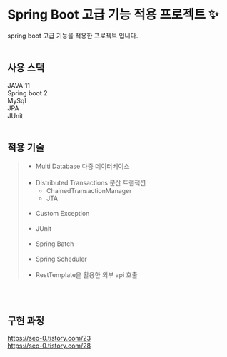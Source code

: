 # Spring Boot 고급 기능 적용 프로젝트 ✨ 
spring boot 고급 기능을 적용한 프로젝트 입니다.
<br/>
<br/>

## 사용 스택
JAVA 11 <br/>
Spring boot 2 <br/>
MySql <br/>
JPA <br/>
JUnit <br/>
<br/>

## 적용 기술
> - Multi Database 다중 데이터베이스 <br/><br/>
> - Distributed Transactions 분산 트랜잭션
>     - ChainedTransactionManager </br>
>     - JTA <br/><br/>
> - Custom Exception <br/><br/>
> - JUnit <br/><br/>
> - Spring Batch<br/><br/>
> - Spring Scheduler<br/><br/>
> - RestTemplate을 활용한 외부 api 호출
<br/>
<br/>

## 구현 과정
https://seo-0.tistory.com/23 <br/>
https://seo-0.tistory.com/28
